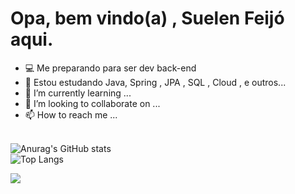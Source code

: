 # Opa, bem vindo(a) , Suelen Feijó aqui.
- 💻 Me preparando para ser dev back-end
- 👀 Estou estudando Java, Spring , JPA , SQL , Cloud , e outros...
- 🌱 I’m currently learning ...
- 💞️ I’m looking to collaborate on ...
- 📫 How to reach me ...
  
</br>![Anurag's GitHub stats](https://github-readme-stats.vercel.app/api?username=suelenfeijo&show_icons=true&theme=transparent&locale=pt-br)
</br>
![Top Langs](https://github-readme-stats.vercel.app/api/top-langs/?username=suelenfeijo&layout=compact&locale=pt-br)

<a href="https://www.linkedin.com/in/suelenfeijomelo/" target="_blank"/> <img src="https://img.shields.io/badge/LinkedIn-0077B5?style=for-the-badge&logo=linkedin&logoColor=white" target="_blank" />



<!---
suelenfeijo/suelenfeijo is a ✨ special ✨ repository because its `README.md` (this file) appears on your GitHub profile.
You can click the Preview link to take a look at your changes.
--->

